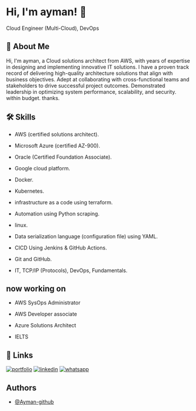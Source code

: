 # Hi, I'm ayman! 👋
Cloud Engineer (Multi-Cloud), DevOps


## 🚀 About Me
Hi, I'm ayman, a Cloud solutions architect from AWS, with years of expertise in designing and implementing innovative IT solutions. I have a proven track record of delivering high-quality architecture solutions that align with business objectives. Adept at collaborating with cross-functional teams and stakeholders to drive successful project outcomes. Demonstrated leadership in optimizing system performance, scalability, and security. within budget. thanks.




## 🛠 Skills
- AWS (certified solutions architect).

- Microsoft Azure (certified AZ-900).

- Oracle (Certified Foundation Associate).

- Google cloud platform.

- Docker.

- Kubernetes.

- infrastructure as a code using terraform.

- Automation using Python scraping.

- linux.

- Data serialization language (configuration file) using YAML.

- CICD Using Jenkins & GitHub Actions.

- Git and GitHub.

- IT, TCP/IP (Protocols), DevOps, Fundamentals.



## now working on
- AWS SysOps Administrator

- AWS Developer associate

- Azure Solutions Architect

 - IELTS



## 🔗 Links
[![portfolio](https://img.shields.io/badge/my_portfolio-000?style=for-the-badge&logo=ko-fi&logoColor=white)](https://professional-cv-resume-ayman.my.canva.site/ayman-info)
[![linkedin](https://img.shields.io/badge/linkedin-0A66C2?style=for-the-badge&logo=linkedin&logoColor=white)](https://www.linkedin.com/in/ayman-mohamed1043/)
[![whatsapp](https://img.shields.io/badge/whatsapp-1DA1F2?style=for-the-badge&logo=twitter&logoColor=white)](https://api.whatsapp.com/send/?phone=%2B2001060238283&text&type=phone_number&app_absent=0)


## Authors

- [@Ayman-github](https://github.com/Aymon00)

